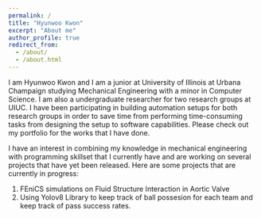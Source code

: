 ```yaml
---
permalink: /
title: "Hyunwoo Kwon"
excerpt: "About me"
author_profile: true
redirect_from: 
  - /about/
  - /about.html
---
```


I am Hyunwoo Kwon and I am a junior at University of Illinois at Urbana Champaign studying Mechanical Engineering with a minor in Computer Science. I am also a undergraduate researcher for two research groups at UIUC. I have been participating in building automation setups for both research groups in order to save time from performing time-consuming tasks from designing the setup to software capabilities. Please check out my portfolio for the works that I have done.

I have an interest in combining my knowledge in mechanical engineering with programming skillset that I currently have and are working on several projects that have yet been released. Here are some projects that are currently in progress: 
  1. FEniCS simulations on Fluid Structure Interaction in Aortic Valve
  2. Using Yolov8 Library to keep track of ball possesion for each team and keep track of pass success rates. 
 

